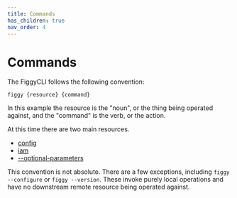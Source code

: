 ```yaml
---
title: Commands
has_children: true
nav_order: 4
---
```


# Commands

The FiggyCLI follows the following convention:

`figgy {resource} {command}`

In this example the resource is the "noun", or the thing being operated against, and the "command" is the verb, or the action.

At this time there are two main resources.

- [config](/docs/commands/config/index.html)
- [iam](/docs/commands/iam/index.html)
- [--optional-parameters](/docs/commands/flags/index.html)


This convention is not absolute. There are a few exceptions, including `figgy --configure` or `figgy --version`.  These
invoke purely local operations and have no downstream remote resource being operated against. 

